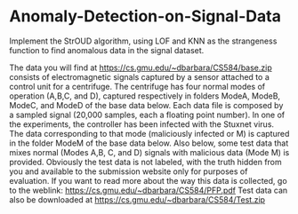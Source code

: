 # Anomaly-Detection-on-Signal-Data
Implement the StrOUD algorithm, using LOF and KNN as the strangeness function to find anomalous data in the signal dataset.

The data you will find at https://cs.gmu.edu/~dbarbara/CS584/base.zip consists of electromagnetic signals captured by a sensor attached to a control unit for a centrifuge. The centrifuge has four normal modes of operation (A,B,C, and D), captured respectively in folders ModeA, ModeB, ModeC, and ModeD of the base data below. Each data file is composed by a sampled signal (20,000 samples, each a floating point number). In one of the experiments, the controller has been infected with the Stuxnet virus. The data corresponding to that mode (maliciously infected or M) is captured in the folder ModeM of the base data below. Also below, some test data that mixes normal (Modes A,B, C, and D) signals with malicious data (Mode M) is provided. Obviously the test data is not labeled, with the truth hidden from you and available to the submission website only for purposes of evaluation.
If you want to read more about the way this data is collected, go to the weblink: https://cs.gmu.edu/~dbarbara/CS584/PFP.pdf
Test data can also be downloaded at https://cs.gmu.edu/~dbarbara/CS584/Test.zip
